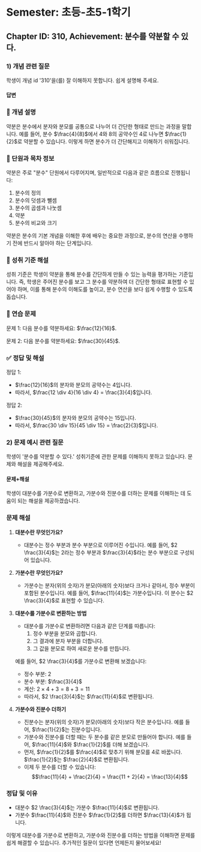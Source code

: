# Semester: 초등-초5-1학기

## Chapter ID: 310, Achievement: 분수를 약분할 수 있다.

### 1) 개념 관련 질문

학생이 개념 id '310'을(를) 잘 이해하지 못합니다. 쉽게 설명해 주세요.

#### 답변

### 🧠 개념 설명
약분은 분수에서 분자와 분모를 공통으로 나누어 더 간단한 형태로 만드는 과정을 말합니다. 예를 들어, 분수 $\frac{4}{8}$에서 4와 8의 공약수인 4로 나누면 $\frac{1}{2}$로 약분할 수 있습니다. 이렇게 하면 분수가 더 간단해지고 이해하기 쉬워집니다.

### 📘 단원과 목차 정보
약분은 주로 "분수" 단원에서 다루어지며, 일반적으로 다음과 같은 흐름으로 진행됩니다:
1. 분수의 정의
2. 분수의 덧셈과 뺄셈
3. 분수의 곱셈과 나눗셈
4. 약분
5. 분수의 비교와 크기

약분은 분수의 기본 개념을 이해한 후에 배우는 중요한 과정으로, 분수의 연산을 수행하기 전에 반드시 알아야 하는 단계입니다.

### 🎯 성취 기준 해설
성취 기준은 학생이 약분을 통해 분수를 간단하게 만들 수 있는 능력을 평가하는 기준입니다. 즉, 학생은 주어진 분수를 보고 그 분수를 약분하여 더 간단한 형태로 표현할 수 있어야 하며, 이를 통해 분수의 이해도를 높이고, 분수 연산을 보다 쉽게 수행할 수 있도록 돕습니다.

### 🧩 연습 문제
문제 1: 다음 분수를 약분하세요: $\frac{12}{16}$.

문제 2: 다음 분수를 약분하세요: $\frac{30}{45}$.

### ✅ 정답 및 해설
정답 1: 
- $\frac{12}{16}$의 분자와 분모의 공약수는 4입니다. 
- 따라서, $\frac{12 \div 4}{16 \div 4} = \frac{3}{4}$입니다.

정답 2: 
- $\frac{30}{45}$의 분자와 분모의 공약수는 15입니다. 
- 따라서, $\frac{30 \div 15}{45 \div 15} = \frac{2}{3}$입니다.

### 2) 문제 예시 관련 질문

학생이 '분수를 약분할 수 있다.' 성취기준에 관한 문제를 이해하지 못하고 있습니다. 문제와 해설을 제공해주세요.

#### 문제+해설

학생이 대분수를 가분수로 변환하고, 가분수와 진분수를 더하는 문제를 이해하는 데 도움이 되는 해설을 제공하겠습니다.

### 문제 해설

1. **대분수란 무엇인가요?**
   - 대분수는 정수 부분과 분수 부분으로 이루어진 수입니다. 예를 들어, $2 \frac{3}{4}$는 2라는 정수 부분과 $\frac{3}{4}$라는 분수 부분으로 구성되어 있습니다.

2. **가분수란 무엇인가요?**
   - 가분수는 분자(위의 숫자)가 분모(아래의 숫자)보다 크거나 같아서, 정수 부분이 포함된 분수입니다. 예를 들어, $\frac{11}{4}$는 가분수입니다. 이 분수는 $2 \frac{3}{4}$로 표현할 수 있습니다.

3. **대분수를 가분수로 변환하는 방법**
   - 대분수를 가분수로 변환하려면 다음과 같은 단계를 따릅니다:
     1. 정수 부분을 분모와 곱합니다.
     2. 그 결과에 분자 부분을 더합니다.
     3. 그 값을 분모로 하여 새로운 분수를 만듭니다.

   예를 들어, $2 \frac{3}{4}$를 가분수로 변환해 보겠습니다:
   - 정수 부분: 2
   - 분수 부분: $\frac{3}{4}$
   - 계산: $2 \times 4 + 3 = 8 + 3 = 11$
   - 따라서, $2 \frac{3}{4}$는 $\frac{11}{4}$로 변환됩니다.

4. **가분수와 진분수 더하기**
   - 진분수는 분자(위의 숫자)가 분모(아래의 숫자)보다 작은 분수입니다. 예를 들어, $\frac{1}{2}$는 진분수입니다.
   - 가분수와 진분수를 더할 때는 두 분수를 같은 분모로 만들어야 합니다. 예를 들어, $\frac{11}{4}$와 $\frac{1}{2}$를 더해 보겠습니다.
   - 먼저, $\frac{1}{2}$를 $\frac{4}$로 맞추기 위해 분모를 4로 바꿉니다. $\frac{1}{2}$는 $\frac{2}{4}$로 변환됩니다.
   - 이제 두 분수를 더할 수 있습니다:
     $$\frac{11}{4} + \frac{2}{4} = \frac{11 + 2}{4} = \frac{13}{4}$$

### 정답 및 이유

- 대분수 $2 \frac{3}{4}$는 가분수 $\frac{11}{4}$로 변환됩니다.
- 가분수 $\frac{11}{4}$와 진분수 $\frac{1}{2}$를 더하면 $\frac{13}{4}$가 됩니다.

이렇게 대분수를 가분수로 변환하고, 가분수와 진분수를 더하는 방법을 이해하면 문제를 쉽게 해결할 수 있습니다. 추가적인 질문이 있다면 언제든지 물어보세요!


